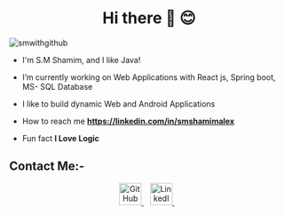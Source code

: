 <h1 align="center">Hi there 👋 😊</h1>

<p align="left"> <img src="https://komarev.com/ghpvc/?username=smwithgithub&label=Profile%20views&color=0e75b6&style=flat" alt="smwithgithub" /> </p>

- I'm S.M Shamim, and I like Java!

- I’m currently working on Web Applications with React js, Spring boot, MS- SQL Database

- I like to build dynamic Web and Android Applications

- How to reach me **https://linkedin.com/in/smshamimalex**

- Fun fact **I Love Logic**

## Contact Me:-

<!-- HTML for a centered image with specific dimensions -->
<div align="center">
    <a href="https://github.com/smwithgithub">
        <img src="https://github.com/smwithgithub/SpringBoot-API-CRUD/assets/126904136/03f9c8f7-173c-402b-a502-206179dd42a5" alt="GitHub" width="40" height="40">
    </a>&nbsp;&nbsp;
    <a href="https://www.linkedin.com/in/ami-smshamim">
        <img src="https://github.com/smwithgithub/SpringBoot-API-CRUD/assets/126904136/51d06704-dc14-4fac-bedb-2fd736e09574" alt="LinkedIn" width="40" height="40">
    </a>&nbsp;&nbsp;
    
</div>
